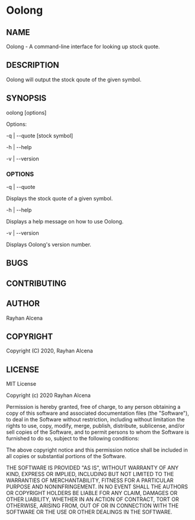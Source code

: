 # Oolong

## NAME

Oolong - A command-line interface for looking up stock quote.

## DESCRIPTION

Oolong will output the stock qoute of the given symbol.

## SYNOPSIS

oolong [options]

Options:

-q | --quote [stock symbol]

-h | --help

-v | --version

### OPTIONS

-q | --quote

Displays the stock quote of a given symbol.

-h | --help

Displays a help message on how to use Oolong.

-v | --version

Displays Oolong's version number.

## BUGS

## CONTRIBUTING

## AUTHOR

Rayhan Alcena

## COPYRIGHT

Copyright (C) 2020, Rayhan Alcena

## LICENSE

MIT License

Copyright (c) 2020 Rayhan Alcena

Permission is hereby granted, free of charge, to any person obtaining a copy
of this software and associated documentation files (the "Software"), to deal
in the Software without restriction, including without limitation the rights
to use, copy, modify, merge, publish, distribute, sublicense, and/or sell
copies of the Software, and to permit persons to whom the Software is
furnished to do so, subject to the following conditions:

The above copyright notice and this permission notice shall be included in all
copies or substantial portions of the Software.

THE SOFTWARE IS PROVIDED "AS IS", WITHOUT WARRANTY OF ANY KIND, EXPRESS OR
IMPLIED, INCLUDING BUT NOT LIMITED TO THE WARRANTIES OF MERCHANTABILITY,
FITNESS FOR A PARTICULAR PURPOSE AND NONINFRINGEMENT. IN NO EVENT SHALL THE
AUTHORS OR COPYRIGHT HOLDERS BE LIABLE FOR ANY CLAIM, DAMAGES OR OTHER
LIABILITY, WHETHER IN AN ACTION OF CONTRACT, TORT OR OTHERWISE, ARISING FROM,
OUT OF OR IN CONNECTION WITH THE SOFTWARE OR THE USE OR OTHER DEALINGS IN THE
SOFTWARE.
